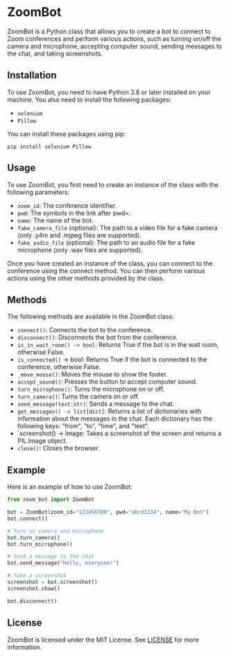 # ZoomBot

ZoomBot is a Python class that allows you to create a bot to connect to Zoom conferences and perform various actions, such as turning on/off the camera and microphone, accepting computer sound, sending messages to the chat, and taking screenshots.

## Installation

To use ZoomBot, you need to have Python 3.8 or later installed on your machine. You also need to install the following packages:

- `selenium`
- `Pillow`

You can install these packages using pip:


`pip install selenium Pillow`


## Usage

To use ZoomBot, you first need to create an instance of the class with the following parameters:

- `zoom_id`: The conference identifier.
- `pwd`: The symbols in the link after pwd=.
- `name`: The name of the bot.
- `fake_camera_file` (optional): The path to a video file for a fake camera (only .y4m and .mjpeg files are supported).
- `fake_audio_file` (optional): The path to an audio file for a fake microphone (only .wav files are supported).

Once you have created an instance of the class, you can connect to the conference using the connect method. You can then perform various actions using the other methods provided by the class.

## Methods

The following methods are available in the ZoomBot class:

- `connect()`: Connects the bot to the conference.
- `disconnect()`: Disconnects the bot from the conference.
- `is_in_wait_room() -> bool`: Returns True if the bot is in the wait room, otherwise False.
- `is_connected()` -> bool: Returns True if the bot is connected to the conference, otherwise False.
- `_move_mouse()`: Moves the mouse to show the footer.
- `accept_sound()`: Presses the button to accept computer sound.
- `turn_microphone()`: Turns the microphone on or off.
- `turn_camera()`: Turns the camera on or off.
- `send_message(text:str)`: Sends a message to the chat.
- `get_messages() -> list[dict]`: Returns a list of dictionaries with information about the messages in the chat. Each dictionary has the following keys: "from", "to", "time", and "text".
- `screenshot() -> Image: Takes a screenshot of the screen and returns a PIL.Image object.
- `close()`: Closes the browser.

## Example

Here is an example of how to use ZoomBot:

```python
from zoom_bot import ZoomBot

bot = ZoomBot(zoom_id="123456789", pwd="abcd1234", name="My Bot")
bot.connect()

# Turn on camera and microphone
bot.turn_camera()
bot.turn_microphone()

# Send a message to the chat
bot.send_message("Hello, everyone!")

# Take a screenshot
screenshot = bot.screenshot()
screenshot.show()

bot.disconnect()
```

## License

ZoomBot is licensed under the MIT License. See [LICENSE](LICENSE) for more information.
